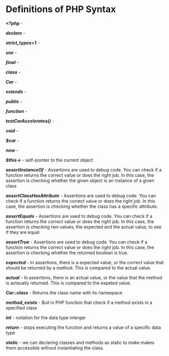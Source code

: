 # Definitions of PHP Syntax

**_<?php_** - 

**_declare_** -

**_strict_types=1_** -

**_use_** -

**_final_** -

**_class_** -

**_Car_** -

**_extends_** -

**_public_** -

**_function_** -

**_testCarAccelerates()_** -

**_void_** -

**_$car_** -

**_new_** -

**_$this->_** - self-pointer to the current object

**_assertInstanceOf_** - Assertions are used to debug code. You can check if a function returns the correct value or does the right job. In this case, the assertion is checking whether the given object is an instance of a given class

**_assertClassHasAttribute_** - Assertions are used to debug code. You can check if a function returns the correct value or does the right job. In this case, the assertion is checking whether the class has a specific attribute.

**_assertEquals_** - Assertions are used to debug code. You can check if a function returns the correct value or does the right job. In this case, the assertion is checking two values, the expected and the actual value, to see if they are equal.

**_assertTrue_** - Assertions are used to debug code. You can check if a function returns the correct value or does the right job. In this case, the assertion is checking whether the returned boolean is true.

**_expected_** - In assertions, there is a expected value, or the correct value that should be returned by a method. This is compared to the actual value.

**_actual_** -  In assertions, there is an actual value, or the value that the method is actaually returned. This is compared to the expeted value.

**_Car::class_** - Returns the class name with its namespace

**_method_exists_** - Buil in PHP function that check if a method exists in a specified class

**_int_** - notation for the data type interger

**_return_** - stops executing the function and returns a value of a specific data type

**_static_** -  we can declaring classes and methods as static to make makes them accessible without instantiating the class. 


